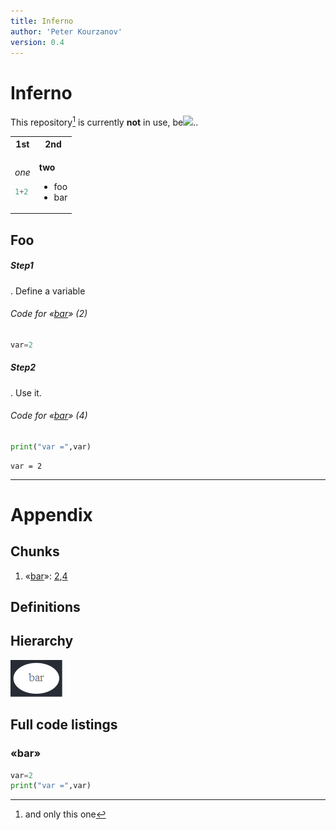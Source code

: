 ```yaml
---
title: Inferno
author: 'Peter Kourzanov'
version: 0.4
---  
```

  
  
# Inferno
  
  
This repository[^1] is currently **not** in use, be<img src="https://latex.codecogs.com/png.latex?&#x5C;cos{&#x5C;pi&#x5C;over%202}=0"/>..
[^1]: and only this one
  
<table class="noborder"><tr><th>1st</th><th>2nd</th></tr>
<tr><td>
  
*one*
```julia
1+2
```
</td>
<td>
  
**two**
* foo
* bar</td>
</tr>
</table>
  
  
  
  
  
## Foo
  
  
  
##### Step1
  
. Define a variable
<div id="chunk-bar-2"/>
  
###### Code for &laquo;[bar](#chunk-bar )&raquo; (2)
  
  
```python
var=2
```
  
  
##### Step2
  
. Use it.
<div id="chunk-bar-4"/>
  
###### Code for &laquo;[bar](#chunk-bar )&raquo; (4)
  
  
```python
print("var =",var)
```

```
var = 2
```

  
___
# Appendix
  
## Chunks
  
1. &laquo;[bar](#chunk-bar )&raquo;: [2](#chunk-bar-2 ),[4](#chunk-bar-4 )
  
## Definitions
  
  
## Hierarchy
  
  

![](assets/ca116596d5c16e00972601c54139b6760.png)  

  
## Full code listings
  
  
<div id="chunk-bar"/>
  
### &laquo;bar&raquo;
  
```python
var=2
print("var =",var)
```
  
  
  
  
  